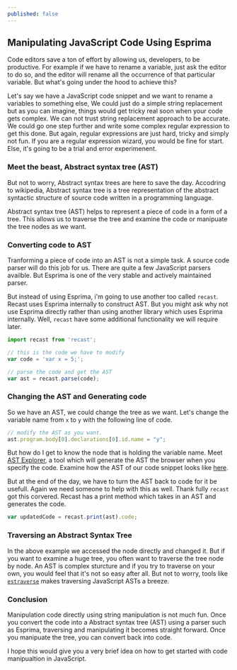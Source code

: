 ```yaml
---
published: false
---
```

## Manipulating JavaScript Code Using Esprima

Code editors save a ton of effort by allowing us, developers, to be productive. For example if we have to rename a variable, just ask the editor to do so, and the editor will rename all the occurrence of that particular variable. But what's going under the hood to achieve this?

Let's say we have a JavaScript code snippet and we want to rename a variables to something else, We could just do a simple string replacement but as you can imagine, things would get tricky real soon when your code gets complex. We can not trust string replacement approach to be accurate. We could go one step further and write some complex regular expression to get this done. But again, regular expressions are just hard, tricky and simply not fun. If you are a regular expression wizard, you would be fine for start. Else, it's going to be a trial and error experimenent.

### Meet the beast, Abstract syntax tree (AST)
But not to worry, Abstract syntax trees are here to save the day. Accodring to wikipedia, Abstract syntax tree is a tree representation of the abstract syntactic structure of source code written in a programming language.

Abstract syntax tree (AST) helps to represent a piece of code in a form of a tree. This allows us to traverse the tree and examine the code or manipuate the tree nodes as we want.

### Converting code to AST
Tranforming a piece of code into an AST is not a simple task. A source code parser will do this job for us. There are quite a few JavaScript parsers availble. But Esprima is one of the very stable and actively maintained parser.

But instead of using Esprima, i'm going to use another too called `recast`. Recast uses Esprima internally to construct AST. But you might ask why not use Esprima directly rather than using another library which uses Esprima internally. Well, `recast` have some additional functionality we will require later.

```javascript
import recast from 'recast';

// this is the code we have to modify
var code = 'var x = 5;';

// parse the code and get the AST
var ast = recast.parse(code);
```

### Changing the AST and Generating code
So we have an AST, we could change the tree as we want. Let's change the variable name from `x` to `y` with the following line of code.

```javascript
// modify the AST as you want.
ast.program.body[0].declarations[0].id.name = "y";
```

But how do I get to know the node that is holding the variable name. Meet [AST Explorer](https://astexplorer.net/), a tool which will generate the AST the browser when you specify the code. Examine how the AST of our code snippet looks like [here](https://astexplorer.net/#/TEMnzHmo3M).

But at the end of the day, we have to turn the AST back to code for it be usefull. Again we need someone to help with this as well. Thank fully `recast` got this corvered. Recast has a print method which takes in an AST and generates the code.

```javascript
var updatedCode = recast.print(ast).code;
```

### Traversing an Abstract Syntax Tree
In the above example we accessed the node directly and changed it. But if you want to examine a huge tree, you often want to traverse the tree node by node. An AST is complex sturcture and if you try to traverse on your own, you would feel that it's not so easy after all. But not to worry, tools like [`estraverse`](https://github.com/estools/estraverse) makes traversing JavaScript ASTs a breeze.

### Conclusion
Manipulation code directly using string manipulation is not much fun. Once you convert the code into a Abstract syntax tree (AST) using a parser such as Esprima, traversing and manipulating it becomes straight forward. Once you manipuate the tree, you can convert back into code.

I hope this would give you a very brief idea on how to get started with code manipualtion in JavaScript.
